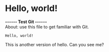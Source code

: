 # Hello, world!
**------ Test Git ------**<br>
About: use this file to get familiar with Git.


`Hello, world!`

This is another version of hello. Can you see me?
